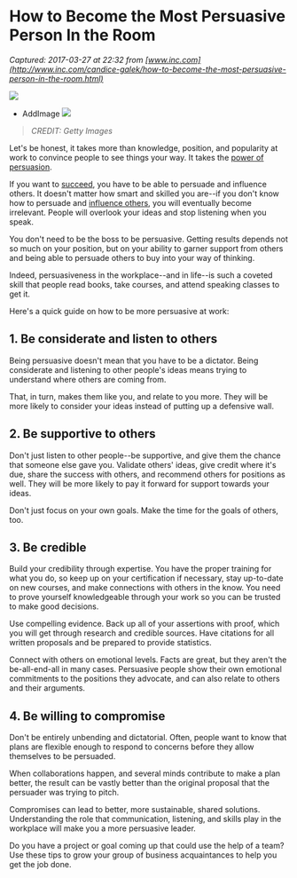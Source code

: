 # How to Become the Most Persuasive Person In the Room

_Captured: 2017-03-27 at 22:32 from [www.inc.com](http://www.inc.com/candice-galek/how-to-become-the-most-persuasive-person-in-the-room.html)_

![](http://www.incimages.com/admin/picture-placeholder-970x450.jpg)

  * AddImage 
![](https://www.incimages.com/uploaded_files/image/970x450/getty_518199453_2000133320009280405_166721.jpg)

> _CREDIT: Getty Images_

Let's be honest, it takes more than knowledge, position, and popularity at work to convince people to see things your way. It takes the [power of persuasion](http://www.inc.com/candice-galek/stand-out-on-linkedin-with-these-profile-must-haves.html).

If you want to [succeed](http://www.inc.com/candice-galek/3-ways-to-avoid-an-office-implosion-while-youre-out-of-town.html), you have to be able to persuade and influence others. It doesn't matter how smart and skilled you are--if you don't know how to persuade and [influence others](http://www.inc.com/candice-galek/interns-have-more-to-offer-than-just-coffee-heres-why-you-shouldnt-ignore-their-.html), you will eventually become irrelevant. People will overlook your ideas and stop listening when you speak.

You don't need to be the boss to be persuasive. Getting results depends not so much on your position, but on your ability to garner support from others and being able to persuade others to buy into your way of thinking.

Indeed, persuasiveness in the workplace--and in life--is such a coveted skill that people read books, take courses, and attend speaking classes to get it.

Here's a quick guide on how to be more persuasive at work:

## 1\. Be considerate and listen to others

Being persuasive doesn't mean that you have to be a dictator. Being considerate and listening to other people's ideas means trying to understand where others are coming from.

That, in turn, makes them like you, and relate to you more. They will be more likely to consider your ideas instead of putting up a defensive wall.

## 2\. Be supportive to others

Don't just listen to other people--be supportive, and give them the chance that someone else gave you. Validate others' ideas, give credit where it's due, share the success with others, and recommend others for positions as well. They will be more likely to pay it forward for support towards your ideas.

Don't just focus on your own goals. Make the time for the goals of others, too.

## 3\. Be credible

Build your credibility through expertise. You have the proper training for what you do, so keep up on your certification if necessary, stay up-to-date on new courses, and make connections with others in the know. You need to prove yourself knowledgeable through your work so you can be trusted to make good decisions.

Use compelling evidence. Back up all of your assertions with proof, which you will get through research and credible sources. Have citations for all written proposals and be prepared to provide statistics.

Connect with others on emotional levels. Facts are great, but they aren't the be-all-end-all in many cases. Persuasive people show their own emotional commitments to the positions they advocate, and can also relate to others and their arguments.

## 4\. Be willing to compromise

Don't be entirely unbending and dictatorial. Often, people want to know that plans are flexible enough to respond to concerns before they allow themselves to be persuaded.

When collaborations happen, and several minds contribute to make a plan better, the result can be vastly better than the original proposal that the persuader was trying to pitch.

Compromises can lead to better, more sustainable, shared solutions. Understanding the role that communication, listening, and skills play in the workplace will make you a more persuasive leader.

Do you have a project or goal coming up that could use the help of a team? Use these tips to grow your group of business acquaintances to help you get the job done.
